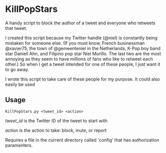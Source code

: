 # KillPopStars

A handy script to block the author of a tweet and everyone who retweets that tweet.

I created this script because my Twitter handle (@niel) is constantly being mistaken for someone else. (If you must know, French businessman @xavier75, the town of @gemeenteniel in the Netherlands, K-Pop boy band star Daniell Ahn, and Filipino pop star Niel Murillo. The last two are the most annoying as they seem to have millions of fans who like to retweet each other.) So when I get a tweet intended for one of these people, I just want it to go away.

I wrote this script to take care of these people for my purpose. It could also easily be used 

## Usage

```
KillPopStars.py <tweet_id> <action>
```

*tweet_id* is the Twitter ID of the tweet to start with

*action* is the action to take: block, mute, or report

Requires a file in the current directory called 'config' that has authorization paramenters.